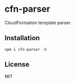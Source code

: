 # cfn-parser

CloudFormation template parser.

## Installation

```
npm i cfn-parser -S
```

## License

MIT
